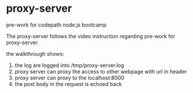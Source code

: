 # proxy-server
pre-work for codepath node.js bootcamp

The proxy-server follows the video instruction regarding pre-work for proxy-server.

the walkthrough shows:
1. the log are logged into /tmp/proxy-server.log
2. proxy server can proxy the access to other webpage with url in header
3. proxy server can proxy to the localhost:8000
4. the post body in the request is echoed back
